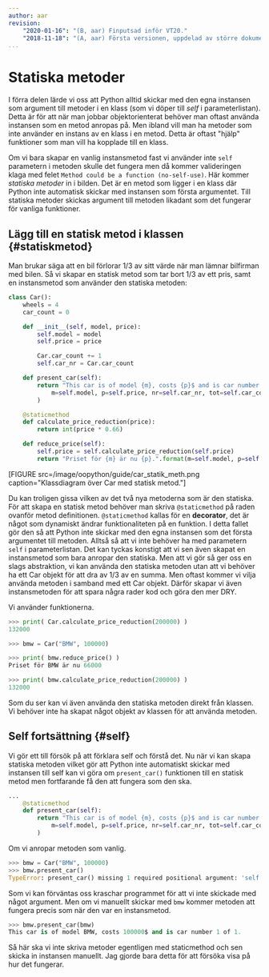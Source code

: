 ```yaml
---
author: aar
revision:
    "2020-01-16": "(B, aar) Finputsad inför VT20."
    "2018-11-18": "(A, aar) Första versionen, uppdelad av större dokument."
...
```

Statiska metoder
==================================

I förra delen lärde vi oss att Python alltid skickar med den egna instansen som argument till metoder i en klass (som vi döper till _self_ i parameterlistan). Detta är för att när man jobbar objektorienterat behöver man oftast använda instansen som en metod anropas på. Men ibland vill man ha metoder som inte använder en instans av en klass i en metod. Detta är oftast "hjälp" funktioner som man vill ha kopplade till en klass.

Om vi bara skapar en vanlig instansmetod fast vi använder inte `self` parametern i metoden skulle det fungera men då kommer valideringen klaga med felet `Method could be a function (no-self-use)`. Här kommer _statiska metoder_ in i bilden. Det är en metod som ligger i en klass där Python inte automatisk skickar med instansen som första argumentet. Till statiska metoder skickas argument till metoden likadant som det fungerar för vanliga funktioner. 



Lägg till en statisk metod i klassen {#statiskmetod}
----------------------------------

Man brukar säga att en bil förlorar 1/3 av sitt värde när man lämnar bilfirman med bilen. Så vi skapar en statisk metod som tar bort 1/3 av ett pris, samt en instansmetod som använder den statiska metoden:

```python
class Car():
    wheels = 4
    car_count = 0

    def __init__(self, model, price):
        self.model = model
        self.price = price

        Car.car_count += 1
        self.car_nr = Car.car_count

    def present_car(self):
        return "This car is of model {m}, costs {p}$ and is car number {nr} of {tot}.".format(
            m=self.model, p=self.price, nr=self.car_nr, tot=self.car_count
        )

    @staticmethod
    def calculate_price_reduction(price):
        return int(price * 0.66)

    def reduce_price(self):
        self.price = self.calculate_price_reduction(self.price)
        return "Priset för {m} är nu {p}.".format(m=self.model, p=self.price)
```

[FIGURE src=/image/oopython/guide/car_statik_meth.png caption="Klassdiagram över Car med statisk metod."]

Du kan troligen gissa vilken av det två nya metoderna som är den statiska. För att skapa en statisk metod behöver man skriva `@staticmethod` på raden ovanför metod definitionen. `@staticmethod` kallas för en **decorator**, det är något som dynamiskt ändrar funktionaliteten på en funktion. I detta fallet gör den så att Python inte skickar med den egna instansen som det första argumentet till metoden. Alltså så att vi inte behöver ha med parametern `self` i parameterlistan. 
Det kan tyckas konstigt att vi sen även skapat en instansmetod som bara anropar den statiska. Men att vi gör så ger oss en slags abstraktion, vi kan använda den statiska metoden utan att vi behöver ha ett Car objekt för att dra av 1/3 av en summa. Men oftast kommer vi vilja använda metoden i samband med ett Car objekt. Därför skapar vi även instansmetoden för att spara några rader kod och göra den mer DRY. 

Vi använder funktionerna.

```python
>>> print( Car.calculate_price_reduction(200000) )
132000

>>> bmw = Car("BMW", 100000)

>>> print( bmw.reduce_price() )
Priset för BMW är nu 66000

>>> print( bmw.calculate_price_reduction(200000) )
132000
```

Som du ser kan vi även använda den statiska metoden direkt från klassen. Vi behöver inte ha skapat något objekt av klassen för att använda metoden.




Self fortsättning {#self}
------------------------

Vi gör ett till försök på att förklara self och förstå det. Nu när vi kan skapa statiska metoden vilket gör att Python inte automatiskt skickar med instansen till self kan vi göra om `present_car()` funktionen till en statisk metod men fortfarande få den att fungera som den ska.

```python
...
    @staticmethod
    def present_car(self):
        return "This car is of model {m}, costs {p}$ and is car number {nr} of {tot}.".format(
            m=self.model, p=self.price, nr=self.car_nr, tot=self.car_count
        )
```

Om vi anropar metoden som vanlig.

```python
>>> bmw = Car("BMW", 100000)
>>> bmw.present_car()
TypeError: present_car() missing 1 required positional argument: 'self'
```

Som vi kan förväntas oss kraschar programmet för att vi inte skickade med något argument. Men om vi manuellt skickar med `bmw` kommer metoden att fungera precis som när den var en instansmetod.

```python
>>> bmw.present_car(bmw)
This car is of model BMW, costs 100000$ and is car number 1 of 1.
```

Så här ska vi inte skriva metoder egentligen med staticmethod och sen skicka in instansen manuellt. Jag gjorde bara detta för att försöka visa på hur det fungerar.
